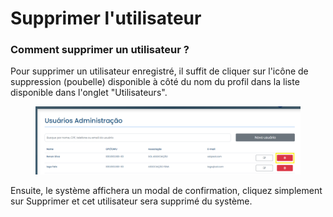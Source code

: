 # Supprimer l'utilisateur

### Comment supprimer un utilisateur ?

Pour supprimer un utilisateur enregistré, il suffit de cliquer sur l'icône de suppression (poubelle) disponible à côté du nom du profil dans la liste disponible dans l'onglet "Utilisateurs".

<figure><img src="../../../../.gitbook/assets/image (13).png" alt=""><figcaption></figcaption></figure>

Ensuite, le système affichera un modal de confirmation, cliquez simplement sur Supprimer et cet utilisateur sera supprimé du système.

<figure><img src="../../../../.gitbook/assets/Excluir usuário.png" alt=""><figcaption></figcaption></figure>
